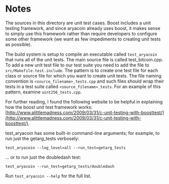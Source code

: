 # Notes
The sources in this directory are unit test cases.  Boost includes a
unit testing framework, and since aryacoin already uses boost, it makes
sense to simply use this framework rather than require developers to
configure some other framework (we want as few impediments to creating
unit tests as possible).

The build system is setup to compile an executable called `test_aryacoin`
that runs all of the unit tests.  The main source file is called
test_bitcoin.cpp. To add a new unit test file to our test suite you need 
to add the file to `src/Makefile.test.include`. The pattern is to create 
one test file for each class or source file for which you want to create 
unit tests.  The file naming convention is `<source_filename>_tests.cpp` 
and such files should wrap their tests in a test suite 
called `<source_filename>_tests`. For an example of this pattern, 
examine `uint256_tests.cpp`.

For further reading, I found the following website to be helpful in
explaining how the boost unit test framework works:
[http://www.alittlemadness.com/2009/03/31/c-unit-testing-with-boosttest/](http://www.alittlemadness.com/2009/03/31/c-unit-testing-with-boosttest/).

test_aryacoin has some built-in command-line arguments; for
example, to run just the getarg_tests verbosely:

    test_aryacoin --log_level=all --run_test=getarg_tests

... or to run just the doubledash test:

    test_aryacoin --run_test=getarg_tests/doubledash

Run `test_aryacoin --help` for the full list.

